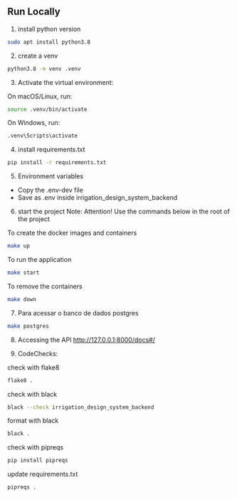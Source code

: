 ## Run Locally

1. install python version

```bash
sudo apt install python3.8
```

2. create a venv

```bash
python3.8 -m venv .venv
```

3. Activate the virtual environment:

On macOS/Linux, run:

```bash
source .venv/bin/activate
```

On Windows, run:

```bash
.venv\Scripts\activate
```

4. install requirements.txt

```bash
pip install -r requirements.txt
```

5. Environment variables
- Copy the .env-dev file
- Save as .env inside irrigation_design_system_backend

6. start the project
Note: Attention! Use the commands below in the root of the project

To create the docker images and containers
```bash
make up
```

To run the application
```bash
make start
``` 

To remove the containers
```bash
make down
``` 

7. Para acessar o banco de dados postgres
```bash
make postgres
```

8. Accessing the API 
http://127.0.0.1:8000/docs#/

9. CodeChecks: 

check with flake8
```bash
flake8 .
```

check with black
```bash
black --check irrigation_design_system_backend
```

format with black
```bash
black .
```

check with pipreqs
```bash
pip install pipreqs
```

update requirements.txt
```bash
pipreqs .
```